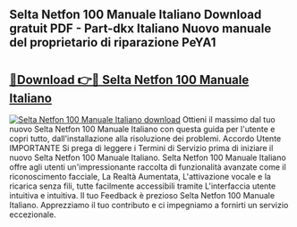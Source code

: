 ## Selta Netfon 100 Manuale Italiano Download gratuit PDF - Part-dkx Italiano Nuovo manuale del proprietario di riparazione PeYA1

# <h2><a href="http://dfbb6z.blite.top/?on=Selta+Netfon+100+Manuale+Italiano">🔗Download 👉🔴 Selta Netfon 100 Manuale Italiano</a></h2>

[![Selta Netfon 100 Manuale Italiano download](https://i.imgur.com/lujVjoI.png)](http://dfbb6z.blite.top/?on=Selta+Netfon+100+Manuale+Italiano)
Ottieni il massimo dal tuo nuovo Selta Netfon 100 Manuale Italiano con questa guida per l'utente e copri tutto, dall'installazione alla risoluzione dei problemi. Accordo Utente IMPORTANTE Si prega di leggere i Termini di Servizio prima di iniziare il nuovo Selta Netfon 100 Manuale Italiano. Selta Netfon 100 Manuale Italiano offre agli utenti un'impressionante raccolta di funzionalità avanzate come il riconoscimento facciale, La Realtà Aumentata, L'attivazione vocale e la ricarica senza fili, tutte facilmente accessibili tramite L'interfaccia utente intuitiva e intuitiva. Il tuo Feedback è prezioso Selta Netfon 100 Manuale Italiano. Apprezziamo il tuo contributo e ci impegniamo a fornirti un servizio eccezionale.
